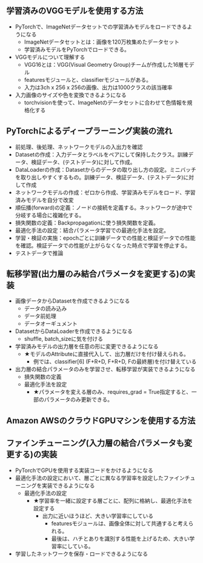 ## 学習済みのVGGモデルを使用する方法

- PyTorchで、ImageNetデータセットでの学習済みモデルをロードできるようになる
  - ImageNetデータセットとは：画像を120万枚集めたデータセット
  - 学習済みモデルをPyTorchでロードできる。
- VGGモデルについて理解する
  - VGG16とは：VGG(Visual Geometry Group)チームが作成した16層モデル
  - featuresモジュールと、classifierモジュールがある。
  - 入力は3ch x 256 x 256の画像、出力は1000クラスの該当確率
- 入力画像のサイズや色を変換できるようになる
  - torchvisionを使って、ImageNetのデータセットに合わせて色情報を規格化する
  
## PyTorchによるディープラーニング実装の流れ

- 前処理、後処理、ネットワークモデルの入出力を確認
- Datasetの作成：入力データとラベルをペアにして保持したクラス。訓練データ、検証データ、(テストデータ)に対して作成。
- DataLoaderの作成：Datasetからのデータの取り出し方の設定。ミニバッチを取り出しやすくするもの。訓練データ、検証データ、(テストデータ)に対して作成
- ネットワークモデルの作成：ゼロから作成、学習済みモデルをロード、学習済みモデルを自分で改変
- 順伝播(forward)の定義：ノードの接続を定義する。ネットワークが途中で分岐する場合に複雑化する。
- 損失関数の定義：Backpropagationに使う損失関数を定義。
- 最適化手法の設定：結合パラメータ学習での最適化手法を設定。
- 学習・検証の実施：epochごとに訓練データでの性能と検証データでの性能を確認。検証データでの性能が上がらなくなった時点で学習を停止する。
- テストデータで推論

## 転移学習(出力層のみ結合パラメータを変更する)の実装

- 画像データからDatasetを作成できるようになる
  - データの読み込み
  - データ前処理
  - データオーギュメント
- DatasetからDataLoaderを作成できるようになる
  - shuffle, batch_sizeに気を付ける
- 学習済みモデルの出力層を任意の形に変更できるようになる
  - ★モデルのAttributeに直接代入して、出力層だけを付け替えられる。
    - 例では、classifier[6] (F+R+D, F+R+D, Fの最終層)を付け替えている
- 出力層の結合パラメータのみを学習させ、転移学習が実装できるようになる
  - 損失関数の定義
  - 最適化手法を設定
    - ★パラメータを変える層のみ、requires_grad = True指定すると、一部のパラメータのみ更新できる。

## Amazon AWSのクラウドGPUマシンを使用する方法

## ファインチューニング(入力層の結合パラメータも変更する)の実装

- PyTorchでGPUを使用する実装コードをかけるようになる
- 最適化手法の設定において、層ごとに異なる学習率を設定したファインチューニングを実装できるようになる
  - 最適化手法の設定
    - ★学習率を一緒に設定する層ごとに、配列に格納し、最適化手法を設定する
      - 出力に近いほうほど、大きい学習率にしている
        - featuresモジュールは、画像全体に対して共通すると考えられる。
        - 最後は、ハチとありを識別する性能を上げるため、大きい学習率にしている。
- 学習したネットワークを保存・ロードできるようになる

